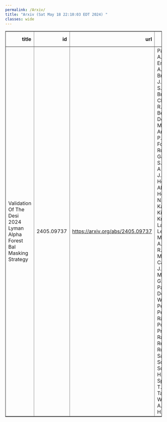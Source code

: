```yaml
---
permalink: /Arxiv/
title: "Arxiv (Sat May 18 22:10:03 EDT 2024) "
classes: wide
---
```

<table border="1" class="dataframe">
  <thead>
    <tr style="text-align: right;">
      <th>title</th>
      <th>id</th>
      <th>url</th>
      <th>authors</th>
      <th>Local Authors</th>
    </tr>
  </thead>
  <tbody>
    <tr>
      <td>Validation Of The Desi 2024 Lyman Alpha Forest Bal Masking Strategy</td>
      <td>2405.09737</td>
      <td><a href="https://arxiv.org/abs/2405.09737" target="_blank">https://arxiv.org/abs/2405.09737</a></td>
      <td>Paul Martini, A. Cuceu, L. Ennesser, A. Brodzeller, J. Aguilar, S. Ahlen, D. Brooks, T. Claybaugh, R. De Belsunce, A. De La Macorra, Arjun Dey, P. Doel, J. E. Forero-Romero, E. Gaztañaga, S. Gontcho A Gontcho, J. Guy, H. K. Herrera-Alcantar, K. Honscheid, N. G. Karaçaylı, T. Kisner, A. Kremin, A. Lambert, L. Le Guillou, M. Manera, A. Meisner, R. Miquel, P. Montero-Camacho, J. Moustakas, G. Niz, N. Palanque-Delabrouille, W. J. Percival, I. Pérez-Ràfols, C. Poppett, F. Prada, C. Ravoux, M. Rezaie, G. Rossi, E. Sanchez, D. Schlegel, M. Schubnell, H. Seo, D. Sprayberry, T. Tan, G. Tarlé, M. Walther, B. A. Weaver, H. Zou</td>
      <td>Andrei Cuceu, Klaus Honscheid, Lauren Ennesser, Paul Martini</td>
    </tr>
  </tbody>
</table>